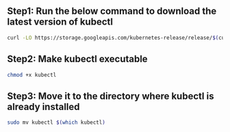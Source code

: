 ##  Step1: Run the below command to download the latest version of kubectl
```bash
curl -LO https://storage.googleapis.com/kubernetes-release/release/$(curl -s https://storage.googleapis.com/kubernetes-release/release/stable.txt)/bin/linux/amd64/kubectl
```

##  Step2: Make kubectl executable
```bash
chmod +x kubectl
```

##  Step3: Move it to the directory where kubectl is already installed
```bash
sudo mv kubectl $(which kubectl)
```
